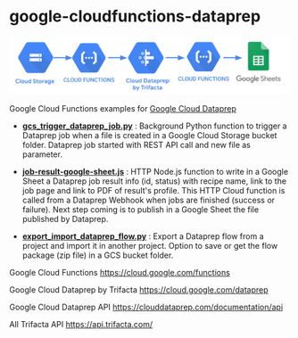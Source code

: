 # google-cloudfunctions-dataprep

![image](CloudFunctions_Dataprep.png)

Google Cloud Functions examples for [Google Cloud Dataprep](https://cloud.google.com/dataprep)

- **[gcs_trigger_dataprep_job.py](https://github.com/victorcouste/google-cloudfunctions-dataprep/blob/master/gcs_trigger_dataprep_job.py)** : Background Python function to trigger a Dataprep job when a file is created in a Google Cloud Storage bucket folder. Dataprep job started with REST API call and new file as parameter.

- **[job-result-google-sheet.js](https://github.com/victorcouste/google-cloudfunctions-dataprep/blob/master/job-result-google-sheet.js)** : HTTP Node.js function to write in a Google Sheet a Dataprep job result info (id, status) with recipe name, link to the job page and link to PDF of result's profile. This HTTP Cloud function is called from a Dataprep Webhook when jobs are finished (success or failure). Next step coming is to publish in a Google Sheet the file published by Dataprep.

- **[export_import_dataprep_flow.py](https://github.com/victorcouste/google-cloudfunctions-dataprep/blob/master/export_import_dataprep_flow.py)** : Export a Dataprep flow from a project and import it in another project. Option to save or get the flow package (zip file) in a GCS bucket folder.


Google Cloud Functions https://cloud.google.com/functions

Google Cloud Dataprep by Trifacta https://cloud.google.com/dataprep

Google Cloud Dataprep API https://clouddataprep.com/documentation/api

All Trifacta API https://api.trifacta.com/
